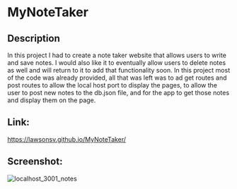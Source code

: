# MyNoteTaker

## Description
In this project I had to create a note taker website that allows users to write and save notes.
I would also like it to eventually allow users to delete notes as well and will return to it to add that functionality soon.
In this project most of the code was already provided, all that was left was to ad get routes and post routes to allow the local host port to display the pages, to allow the user to
post new notes to the db.json file, and for the app to get those notes and display them on the page.

## Link: 
https://lawsonsv.github.io/MyNoteTaker/

## Screenshot:

![localhost_3001_notes](https://user-images.githubusercontent.com/100011983/164356197-b5c678ce-fb83-40a1-b582-650165a81949.png)


